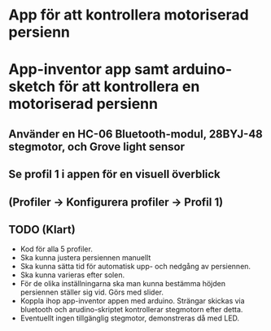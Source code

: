 # App för att kontrollera motoriserad persienn

# App-inventor app samt arduino-sketch för att kontrollera en motoriserad persienn
## Använder en HC-06 Bluetooth-modul, 28BYJ-48 stegmotor, och Grove light sensor

## Se profil 1 i appen för en visuell överblick
## (Profiler -> Konfigurera profiler -> Profil 1)

## TODO (Klart)
- Kod för alla 5 profiler.
- Ska kunna justera persiennen manuellt
- Ska kunna sätta tid för automatisk upp- och nedgång av persiennen.
- Ska kunna varieras efter solen.
- För de olika inställningarna ska man kunna bestämma höjden persiennen
ställer sig vid. Görs med slider.
- Koppla ihop app-inventor appen med arduino. Strängar skickas via bluetooth
och arudino-skriptet kontrollerar stegmotorn efter detta.
-  Eventuellt ingen tillgänglig stegmotor, demonstreras då med LED.

